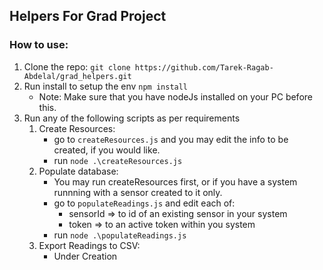 ## Helpers For Grad Project

### How to use:

1. Clone the repo: `git clone https://github.com/Tarek-Ragab-Abdelal/grad_helpers.git`
2. Run install to setup the env `npm install`
   - Note: Make sure that you have nodeJs installed on your PC before this.
3. Run any of the following scripts as per requirements
   1. Create Resources:
      - go to `createResources.js` and you may edit the info to be created, if you would like.
      - run `node .\createResources.js`
   2. Populate database:
      - You may run createResources first, or if you have a system runnning with a sensor created to it only.
      - go to `populateReadings.js` and edit each of:
        - sensorId => to id of an existing sensor in your system
        - token => to an active token within you system
      - run `node .\populateReadings.js`
   3. Export Readings to CSV:
      - Under Creation
